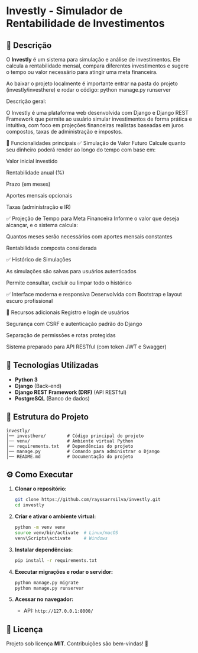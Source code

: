 # Investly - Simulador de Rentabilidade de Investimentos

## 📌 Descrição

O **Investly** é um sistema para simulação e análise de investimentos. Ele calcula a rentabilidade mensal, compara diferentes investimentos e sugere o tempo ou valor necessário para atingir uma meta financeira.

Ao baixar o projeto localmente é importante entrar na pasta do projeto (investly/investhere) e rodar o código: python manage.py runserver 


Descrição geral:

O Investly é uma plataforma web desenvolvida com Django e Django REST Framework que permite ao usuário simular investimentos de forma prática e intuitiva, com foco em projeções financeiras realistas baseadas em juros compostos, taxas de administração e impostos.

🚀 Funcionalidades principais
✅ Simulação de Valor Futuro
Calcule quanto seu dinheiro poderá render ao longo do tempo com base em:

Valor inicial investido

Rentabilidade anual (%)

Prazo (em meses)

Aportes mensais opcionais

Taxas (administração e IR)

✅ Projeção de Tempo para Meta Financeira
Informe o valor que deseja alcançar, e o sistema calcula:

Quantos meses serão necessários com aportes mensais constantes

Rentabilidade composta considerada

✅ Histórico de Simulações

As simulações são salvas para usuários autenticados

Permite consultar, excluir ou limpar todo o histórico

✅ Interface moderna e responsiva
Desenvolvida com Bootstrap e layout escuro profissional

🔐 Recursos adicionais
Registro e login de usuários

Segurança com CSRF e autenticação padrão do Django

Separação de permissões e rotas protegidas

Sistema preparado para API RESTful (com token JWT e Swagger)


## 🚀 Tecnologias Utilizadas

- **Python 3**
- **Django** (Back-end)
- **Django REST Framework (DRF)** (API RESTful)
- **PostgreSQL** (Banco de dados)

## 📂 Estrutura do Projeto

```
investly/
│── investhere/        # Código principal do projeto
│── venv/              # Ambiente virtual Python
│── requirements.txt   # Dependências do projeto
│── manage.py          # Comando para administrar o Django
│── README.md          # Documentação do projeto
```

## ⚙️ Como Executar

1. **Clonar o repositório:**
   ```bash
   git clone https://github.com/rayssarrsilva/investly.git
   cd investly
   ```

2. **Criar e ativar o ambiente virtual:**
   ```bash
   python -m venv venv
   source venv/bin/activate  # Linux/macOS
   venv\Scripts\activate     # Windows
   ```

3. **Instalar dependências:**
   ```bash
   pip install -r requirements.txt
   ```

4. **Executar migrações e rodar o servidor:**
   ```bash
   python manage.py migrate
   python manage.py runserver
   ```

5. **Acessar no navegador:**
   - API: `http://127.0.0.1:8000/`

## 📄 Licença

Projeto sob licença **MIT**. Contribuições são bem-vindas! 🚀
